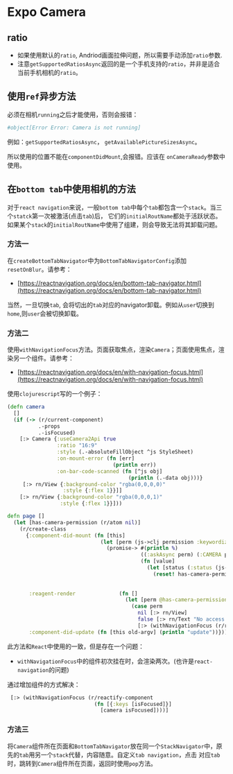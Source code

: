 # Expo Camera

## ratio

- 如果使用默认的`ratio`, Andriod画面拉伸问题，所以需要手动添加`ratio`参数.
- 注意`getSupportedRatiosAsync`返回的是一个手机支持的`ratio`，并非是适合当前手机相机的`ratio`。

## 使用`ref`异步方法

必须在相机`running`之后才能使用，否则会报错：

```sh
#object[Error Error: Camera is not running]
```

例如：`getSupportedRatiosAsync`， `getAvailablePictureSizesAsync`。

所以使用的位置不能在`componentDidMount`,会报错。应该在
`onCameraReady`参数中使用。

## 在`bottom tab`中使用相机的方法

对于`react navigation`来说，一般`bottom tab`中每个`tab`都包含一个`stack`。当三个`statck`第一次被激活(点击`tab`)后， 它们的`initialRoutName`都处于活跃状态。如果某个`stack`的`initialRoutName`中使用了组建，则会导致无法将其卸载问题。

### 方法一

在`createBottomTabNavigator`中为`BottomTabNavigatorConfig`添加`resetOnBlur`。请参考：

- [https://reactnavigation.org/docs/en/bottom-tab-navigator.html](https://reactnavigation.org/docs/en/bottom-tab-navigator.html)

当然，一旦切换`tab`, 会将切出的`tab`对应的navigator卸载。例如从`user`切换到`home`,则`user`会被切换卸载。

### 方法二

使用`withNavigationFocus`方法。页面获取焦点，渲染`Camera`；页面使用焦点，渲染另一个组件。请参考：

- [https://reactnavigation.org/docs/en/with-navigation-focus.html](https://reactnavigation.org/docs/en/with-navigation-focus.html)

使用`clojurescript`写的一个例子：

```clj
(defn camera
  []
  (if (-> (r/current-component)
          .-props
          .-isFocused)
    [:> Camera {:useCamera2Api true
                :ratio "16:9"
                :style (.-absoluteFillObject ^js StyleSheet)
                :on-mount-error (fn [err]
                                  (println err))
                :on-bar-code-scanned (fn [^js obj]
                                       (println (.-data obj)))}
     [:> rn/View {:background-color "rgba(0,0,0,0)"
                  :style {:flex 1}}]]
    [:> rn/View {:background-color "rgba(0,0,0,1)"
                 :style {:flex 1}}]))

defn page []
  (let [has-camera-permission (r/atom nil)]
    (r/create-class
      {:component-did-mount (fn [this]
                              (let [perm (js->clj permission :keywordize-keys true)]
                                (promise-> #(println %)
                                           ((:askAsync perm) (:CAMERA perm))
                                           (fn [value]
                                             (let [status (:status (js->clj value :keywordize-keys true))]
                                               (reset! has-camera-permission (identical?
                                                                               status
                                                                               "granted")))))))
       :reagent-render              (fn []
                                      (let [perm @has-camera-permission]
                                        (case perm
                                          nil [:> rn/View]
                                          false [:> rn/Text "No access to camera"]
                                          [:> (withNavigationFocus (r/reactify-component camera))])))
       :component-did-update (fn [this old-argv] (println "update"))})))
```

此方法和`React`中使用的一致，但是存在一个问题：

- `withNavigationFocus`中的组件初次挂在时，会渲染两次。(也许是`react-navigation`的问题)

通过增加组件的方式解决：

```clj
 [:> (withNavigationFocus (r/reactify-component
                            (fn [{:keys [isFocused]}]
                              [camera isFocused])))]
```

### 方法三

将`Camera`组件所在页面和`BottomTabNavigator`放在同一个`StackNavigator`中，原先的`tab`用另一个`stack`代替，内容随意。自定义`tab navigation`，点击
对应`tab`时，跳转到`Camera`组件所在页面，返回时使用`pop`方法。

